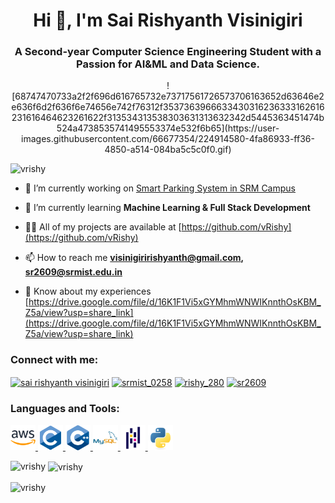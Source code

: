 <h1 align="center">Hi 👋, I'm Sai Rishyanth Visinigiri</h1>
<h3 align="center">A Second-year Computer Science Engineering Student with a Passion for AI&ML and Data Science.</h3>

<center>
![68747470733a2f2f696d616765732e73717561726573706163652d63646e2e636f6d2f636f6e74656e742f76312f3537363966633430316236333162616231616464623261622f313534313538303631313632342d5445363451474b524a4738535741495553374e532f6b65](https://user-images.githubusercontent.com/66677354/224914580-4fa86933-ff36-4850-a514-084ba5c5c0f0.gif)

</center>


<p align="left"> <img src="https://komarev.com/ghpvc/?username=vrishy&label=Profile%20views&color=0e75b6&style=flat" alt="vrishy" /> </p>

- 🔭 I’m currently working on [Smart Parking System in SRM Campus](https://github.com/vRishy/Smart-Parking-System-in-SRM-Campus)

- 🌱 I’m currently learning **Machine Learning & Full Stack Development**

- 👨‍💻 All of my projects are available at [https://github.com/vRishy](https://github.com/vRishy)

- 📫 How to reach me **visinigiririshyanth@gmail.com, sr2609@srmist.edu.in**

- 📄 Know about my experiences [https://drive.google.com/file/d/16K1F1Vi5xGYMhmWNWIKnnthOsKBM_Z5a/view?usp=share_link](https://drive.google.com/file/d/16K1F1Vi5xGYMhmWNWIKnnthOsKBM_Z5a/view?usp=share_link)

<h3 align="left">Connect with me:</h3>
<p align="left">
<a href="https://linkedin.com/in/sai rishyanth visinigiri" target="blank"><img align="center" src="https://raw.githubusercontent.com/rahuldkjain/github-profile-readme-generator/master/src/images/icons/Social/linked-in-alt.svg" alt="sai rishyanth visinigiri" height="30" width="40" /></a>
<a href="https://www.codechef.com/users/srmist_0258" target="blank"><img align="center" src="https://cdn.jsdelivr.net/npm/simple-icons@3.1.0/icons/codechef.svg" alt="srmist_0258" height="30" width="40" /></a>
<a href="https://www.hackerrank.com/rishy_280" target="blank"><img align="center" src="https://raw.githubusercontent.com/rahuldkjain/github-profile-readme-generator/master/src/images/icons/Social/hackerrank.svg" alt="rishy_280" height="30" width="40" /></a>
<a href="https://www.leetcode.com/sr2609" target="blank"><img align="center" src="https://raw.githubusercontent.com/rahuldkjain/github-profile-readme-generator/master/src/images/icons/Social/leet-code.svg" alt="sr2609" height="30" width="40" /></a>
</p>

<h3 align="left">Languages and Tools:</h3>
<p align="left"> <a href="https://aws.amazon.com" target="_blank" rel="noreferrer"> <img src="https://raw.githubusercontent.com/devicons/devicon/master/icons/amazonwebservices/amazonwebservices-original-wordmark.svg" alt="aws" width="40" height="40"/> </a> <a href="https://www.cprogramming.com/" target="_blank" rel="noreferrer"> <img src="https://raw.githubusercontent.com/devicons/devicon/master/icons/c/c-original.svg" alt="c" width="40" height="40"/> </a> <a href="https://www.w3schools.com/cpp/" target="_blank" rel="noreferrer"> <img src="https://raw.githubusercontent.com/devicons/devicon/master/icons/cplusplus/cplusplus-original.svg" alt="cplusplus" width="40" height="40"/> </a> <a href="https://www.mysql.com/" target="_blank" rel="noreferrer"> <img src="https://raw.githubusercontent.com/devicons/devicon/master/icons/mysql/mysql-original-wordmark.svg" alt="mysql" width="40" height="40"/> </a> <a href="https://pandas.pydata.org/" target="_blank" rel="noreferrer"> <img src="https://raw.githubusercontent.com/devicons/devicon/2ae2a900d2f041da66e950e4d48052658d850630/icons/pandas/pandas-original.svg" alt="pandas" width="40" height="40"/> </a> <a href="https://www.python.org" target="_blank" rel="noreferrer"> <img src="https://raw.githubusercontent.com/devicons/devicon/master/icons/python/python-original.svg" alt="python" width="40" height="40"/> </a> </p>

<p><img align="left" src="https://github-readme-stats.vercel.app/api/top-langs?username=vrishy&show_icons=true&locale=en&layout=compact" alt="vrishy" /></p>

<p>&nbsp;<img align="center" src="https://github-readme-stats.vercel.app/api?username=vrishy&show_icons=true&locale=en" alt="vrishy" /></p>

<p><img align="center" src="https://github-readme-streak-stats.herokuapp.com/?user=vrishy&" alt="vrishy" /></p>

